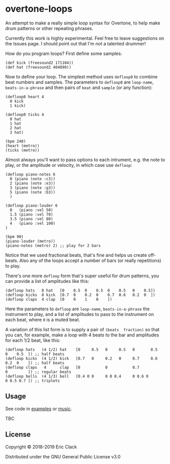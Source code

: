 # overtone-loops

An attempt to make a really simple loop syntax for Overtone, to help make drum patterns or other repeating phrases.

Currently this work is highly experimental. Feel free to leave suggestions on the Issues page. I should point out that I'm not a talented drummer!

How do you program loops? First define some samples:

```
(def kick (freesound2 171104))
(def hat (freesound2 404890))
```

Now to define your loop. The simplest method uses `defloop0` to combine beat numbers and samples. The parameters to `defloop0` are `loop-name`, `beats-in-a-phrase` and then pairs of `beat` and `sample` (or any function):

```
(defloop0 heart 4
  0 kick
  1 kick)

(defloop0 ticks 4
  0 hat
  1 hat
  2 hat
  3 hat)

(bpm 240)
(heart (metro))
(ticks (metro))
```

Almost always you'll want to pass options to each intrument, e.g. the note to play, or the amplitude or velocity, in which case use `defloop`:

```
(defloop piano-notes 6
  0 (piano (note :c3))
  2 (piano (note :e3))
  3 (piano (note :g3))
  5 (piano (note :b3))
  )

(defloop piano-louder 6
  0   (piano :vel 50)
  1.5 (piano :vel 70)
  3.5 (piano :vel 80)
  4   (piano :vel 100)
)

(bpm 90)
(piano-louder (metro))
(piano-notes (metro) 2) ;; play for 2 bars
```

Notice that we used fractional beats, that's fine and helps us create off-beats. Also any of the loops accept a number of bars (or really repetitions) to play.

There's one more `defloop` form that's super useful for drum patterns, you can provide a list of amplitudes like this:

```
(defloop hats   8 hat   [0    0.5  0    0.5  0    0.5   0    0.5])
(defloop kicks  8 kick  [0.7  0    0.2  0    0.7  0.6   0.2  0  ])
(defloop claps  4 clap  [0    0    1    0    ])
```

Here the parameters to `defloop` are `loop-name`, `beats-in-a-phrase` the instrument to play, and a list of amplitudes to pass to the instrument on each beat, where `0` is a muted beat.

A variation of this list form is to supply a pair of `(beats  fraction)` so that you can, for example, make a loop with 4 beats to the bar and amplitudes for each 1/2 beat, like this:

```
(defloop hats   (4 1/2) hat    [0     0.5   0     0.5   0       0.5     0    0.5  ]) ;; half beats
(defloop kicks  (4 1/2) kick   [0.7   0     0.2   0     0.7     0.6     0.2  0    ]) ;; half beats
(defloop claps   4      clap   [0           0           0.7             0         ]) ;; regular beats
(defloop bells  (4 1/3) bell   [0.4 0 0     0 0 0.4     0 0.6 0         0 0.5 0.7 ]) ;; triplets
```

## Usage

See code in [examples](src/overtone_loops/examples) or [music](src/overtone_loops/music).

TBC


## License

Copyright © 2018-2019 Eric Clack

Distributed under the GNU General Public License v3.0

